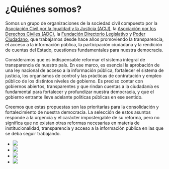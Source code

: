 
# ¿Quiénes somos?

Somos un grupo de organizaciones de la sociedad civil compuesto por la  [Asociación Civil por la Igualdad y la Justicia (ACIJ)](http://www.acij.org.ar), la [Asociación por los Derechos Civiles (ADC)](http://www.adc.org.ar), la [Fundación Directorio Legislativo](http://www.directoriolegislativo.org) y [Poder Ciudadano](http://www.poderciudadano.org), que trabajamos desde hace años promoviendo la transparencia, el acceso a la información pública, la participación ciudadana y la rendición de cuentas del Estado, cuestiones fundamentales para nuestra democracia.

Consideramos que es indispensable reformar el sistema integral de transparencia de nuestro país. En ese marco, es esencial la aprobación de una ley nacional de acceso a la información pública, fortalecer el sistema de justicia, los organismos de control y las prácticas de contratación y empleo público de los distintos niveles de gobierno. Es preciso contar con gobiernos abiertos, transparentes y que rindan cuentas a la ciudadanía es fundamental para fortalecer y profundizar nuestra democracia, y que el gobierno entrante lleve adelante políticas públicas en ese sentido. 

Creemos que estas propuestas son las prioritarias para la consolidación y fortalecimiento de nuestra democracia.  La selección de estos asuntos responde a la urgencia y el carácter impostergable de su reforma, pero no significa que no existan otras reformas necesarias en materia de institucionalidad, transparencia y acceso a la información pública en las que se deba seguir trabajando.




<ul class="list-inline">
	<li><img src="{{ site.baseurl }}/img/logos-ata/ACIJ_logo.jpg"></li>
	<li><img src="{{ site.baseurl }}/img/logos-ata/ADC_logo.jpg"></li>
	<li><img src="{{ site.baseurl }}/img/logos-ata/FDL_logo.PNG"></li>
	<li><img src="{{ site.baseurl }}/img/logos-ata/PC_logo.jpg"></li>
</ul>
